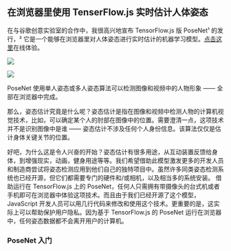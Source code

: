 ## 在浏览器里使用 TenserFlow.js 实时估计人体姿态

在与谷歌创意实验室的合作中，我很高兴地宣布 TensorFlow.js 版 PoseNet¹ 的发行，² 它是一个能够在浏览器里对人体姿态进行实时估计的机器学习模型。[点击这里](https://link.juejin.im/?target=https%3A%2F%2Fstorage.googleapis.com%2Ftfjs-models%2Fdemos%2Fposenet%2Fcamera.html)在线体验。



![](https://user-gold-cdn.xitu.io/2018/5/17/1636e48abc1dcc79?imageslim)

![](https://user-gold-cdn.xitu.io/2018/5/17/1636e48520989173?imageslim)

PoseNet 使用单人姿态或多人姿态算法可以检测图像和视频中的人物形象 —— 全部在浏览器中完成。

那么，姿态估计究竟是什么呢？姿态估计是指在图像和视频中检测人物的计算机视觉技术，比如，可以确定某个人的肘部在图像中的位置。需要澄清一点，这项技术并不是识别图像中是谁 —— 姿态估计不涉及任何个人身份信息。该算法仅仅是估计身体关键关节的位置。

好吧，为什么这是令人兴奋的开始？姿态估计有很多用途，从互动装置反馈给身体，到增强现实，动画，健身用途等等。我们希望借助此模型激发更多的开发人员和制造商尝试将姿态检测应用到他们自己的独特项目中。虽然许多同类姿态检测系统也已经开源，但它们都需要专门的硬件和/或相机，以及相当多的系统安装。 借助运行在 TensorFlow.js 上的 PoseNet，任何人只需拥有带摄像头的台式机或者手机即可在浏览器中体验这项技术。而且由于我们已经开源了这个模型，JavaScript 开发人员可以用几行代码来修改和使用这个技术。更重要的是，这实际上可以帮助保护用户隐私。因为基于 TensorFlow.js 的 PoseNet 运行在浏览器中，任何姿态数据都不会离开用户的计算机。






### PoseNet 入门

